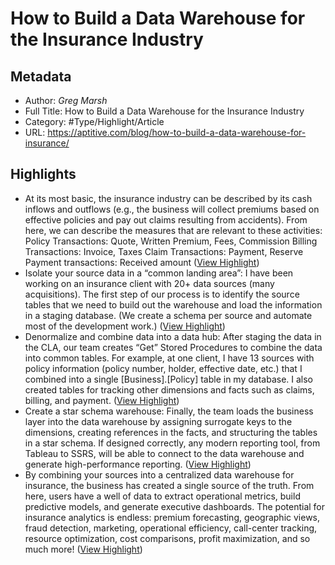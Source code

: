# How to Build a Data Warehouse for the Insurance Industry

## Metadata

* Author: *Greg Marsh*
* Full Title: How to Build a Data Warehouse for the Insurance Industry
* Category: #Type/Highlight/Article
* URL: https://aptitive.com/blog/how-to-build-a-data-warehouse-for-insurance/

## Highlights

* At its most basic, the insurance industry can be described by its cash inflows and outflows (e.g., the business will collect premiums based on effective policies and pay out claims resulting from accidents). From here, we can describe the measures that are relevant to these activities:
  Policy Transactions: Quote, Written Premium, Fees, Commission
  Billing Transactions: Invoice, Taxes
  Claim Transactions: Payment, Reserve
  Payment transactions: Received amount ([View Highlight](https://instapaper.com/read/1479629171/18661325))
* Isolate your source data in a “common landing area”: I have been working on an insurance client with 20+ data sources (many acquisitions). The first step of our process is to identify the source tables that we need to build out the warehouse and load the information in a staging database. (We create a schema per source and automate most of the development work.) ([View Highlight](https://instapaper.com/read/1479629171/18661478))
* Denormalize and combine data into a data hub: After staging the data in the CLA, our team creates “Get” Stored Procedures to combine the data into common tables. For example, at one client, I have 13 sources with policy information (policy number, holder, effective date, etc.) that I combined into a single \[Business\].\[Policy\] table in my database. I also created tables for tracking other dimensions and facts such as claims, billing, and payment. ([View Highlight](https://instapaper.com/read/1479629171/18661479))
* Create a star schema warehouse: Finally, the team loads the business layer into the data warehouse by assigning surrogate keys to the dimensions, creating references in the facts, and structuring the tables in a star schema. If designed correctly, any modern reporting tool, from Tableau to SSRS, will be able to connect to the data warehouse and generate high-performance reporting. ([View Highlight](https://instapaper.com/read/1479629171/18661480))
* By combining your sources into a centralized data warehouse for insurance, the business has created a single source of the truth. From here, users have a well of data to extract operational metrics, build predictive models, and generate executive dashboards. The potential for insurance analytics is endless: premium forecasting, geographic views, fraud detection, marketing, operational efficiency, call-center tracking, resource optimization, cost comparisons, profit maximization, and so much more! ([View Highlight](https://instapaper.com/read/1479629171/18661485))

